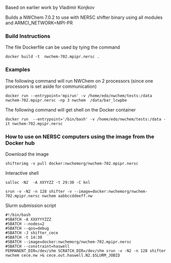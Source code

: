 Based on earlier work by Vladimir Konjkov

Builds a NWChem 7.0.2 to use with NERSC shifter  binary using all modules and ARMCI_NETWORK=MPI-PR

### Build Instructions

The file Dockerfile can be used by tying the command
```
docker build -t  nwchem-702.mpipr.nersc .
```

### Examples

The following command will run NWChem on 2 processors  (since one processors is set aside for communication)
```
docker run --entrypoint='mpirun' -v /home/edo/nwchem/tests:/data nwchem-702.mpipr.nersc -np 3 nwchem  /data/bar_lcwpbe
```


The following command will get shell on the Docker container
```
docker run  --entrypoint='/bin/bash' -v /home/edo/nwchem/tests:/data -it nwchem-702.mpipr.nersc
```

### How to use on NERSC computers using the image from the Docker hub
Download the image  
```
shifterimg -v pull docker:nwchemorg/nwchem-702.mpipr.nersc
```
Interactive shell  

```
salloc -N2  -A XXYYZZ -t 29:30 -C knl

srun -v -N2 -n 128 shifter -v --image=docker:nwchemorg/nwchem-702.mpipr.nersc nwchem aabbccddeeff.nw
```
Slurm submission script  
```
#!/bin/bash
#SBATCH -A XXXYYYZZZ
#SBATCH --nodes=2
#SBATCH --qos=debug
#SBATCH -J shifter_cece
#SBATCH -t 14:30
#SBATCH --image=docker:nwchemorg/nwchem-702.mpipr.nersc
#SBATCH --constraint=haswell
PERMANENT_DIR=/dev/shm SCRATCH_DIR=/dev/shm srun -v -N2 -n 128 shifter nwchem cece.nw >& cece.out.haswell.N2.$SLURM_JOBID
```
